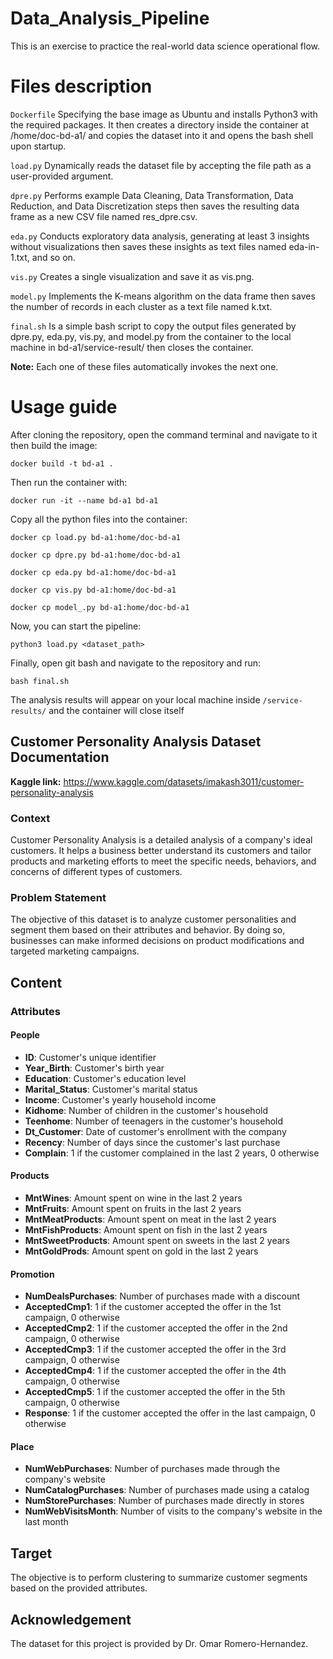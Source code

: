 # Data_Analysis_Pipeline

This is an exercise to practice the real-world data science operational flow.

# Files description
`Dockerfile` Specifying the base image as Ubuntu and installs Python3 with the required packages. It then creates a directory inside the container at /home/doc-bd-a1/ and copies the dataset into it and opens the bash shell upon startup.

`load.py` Dynamically reads the dataset file by accepting the file path as a user-provided argument.

`dpre.py` Performs example Data Cleaning, Data Transformation, Data Reduction, and Data Discretization steps then saves the resulting data frame as a new CSV file named res_dpre.csv. 

`eda.py` Conducts exploratory data analysis, generating at least 3 insights without visualizations then saves these insights as text files named eda-in-1.txt, and so on.

`vis.py` Creates a single visualization and save it as vis.png.

`model.py` Implements the K-means algorithm on the data frame then saves the number of records in each cluster as a text file named k.txt.

`final.sh` Is a simple bash script to copy the output files generated by dpre.py, eda.py, vis.py, and model.py from the container to the local machine in bd-a1/service-result/ then closes the container.

**Note:** Each one of these files automatically invokes the next one.

# Usage guide
After cloning the repository, open the command terminal and navigate to it then build the image:

`docker build -t bd-a1 .`

Then run the container with:

`docker run -it --name bd-a1 bd-a1`

Copy all the python files into the container:

```
docker cp load.py bd-a1:home/doc-bd-a1

docker cp dpre.py bd-a1:home/doc-bd-a1

docker cp eda.py bd-a1:home/doc-bd-a1

docker cp vis.py bd-a1:home/doc-bd-a1

docker cp model_.py bd-a1:home/doc-bd-a1
```

Now, you can start the pipeline:

`python3 load.py <dataset_path>`

Finally, open git bash and navigate to the repository and run:

`bash final.sh`

The analysis results will appear on your local machine inside `/service-results/` and the container will close itself

## Customer Personality Analysis Dataset Documentation
**Kaggle link:** https://www.kaggle.com/datasets/imakash3011/customer-personality-analysis
### Context
Customer Personality Analysis is a detailed analysis of a company's ideal customers. It helps a business better understand its customers and tailor products and marketing efforts to meet the specific needs, behaviors, and concerns of different types of customers.

### Problem Statement
The objective of this dataset is to analyze customer personalities and segment them based on their attributes and behavior. By doing so, businesses can make informed decisions on product modifications and targeted marketing campaigns.

## Content
### Attributes
#### People
- **ID**: Customer's unique identifier
- **Year_Birth**: Customer's birth year
- **Education**: Customer's education level
- **Marital_Status**: Customer's marital status
- **Income**: Customer's yearly household income
- **Kidhome**: Number of children in the customer's household
- **Teenhome**: Number of teenagers in the customer's household
- **Dt_Customer**: Date of customer's enrollment with the company
- **Recency**: Number of days since the customer's last purchase
- **Complain**: 1 if the customer complained in the last 2 years, 0 otherwise

#### Products
- **MntWines**: Amount spent on wine in the last 2 years
- **MntFruits**: Amount spent on fruits in the last 2 years
- **MntMeatProducts**: Amount spent on meat in the last 2 years
- **MntFishProducts**: Amount spent on fish in the last 2 years
- **MntSweetProducts**: Amount spent on sweets in the last 2 years
- **MntGoldProds**: Amount spent on gold in the last 2 years

#### Promotion
- **NumDealsPurchases**: Number of purchases made with a discount
- **AcceptedCmp1**: 1 if the customer accepted the offer in the 1st campaign, 0 otherwise
- **AcceptedCmp2**: 1 if the customer accepted the offer in the 2nd campaign, 0 otherwise
- **AcceptedCmp3**: 1 if the customer accepted the offer in the 3rd campaign, 0 otherwise
- **AcceptedCmp4**: 1 if the customer accepted the offer in the 4th campaign, 0 otherwise
- **AcceptedCmp5**: 1 if the customer accepted the offer in the 5th campaign, 0 otherwise
- **Response**: 1 if the customer accepted the offer in the last campaign, 0 otherwise

#### Place
- **NumWebPurchases**: Number of purchases made through the company's website
- **NumCatalogPurchases**: Number of purchases made using a catalog
- **NumStorePurchases**: Number of purchases made directly in stores
- **NumWebVisitsMonth**: Number of visits to the company's website in the last month

## Target
The objective is to perform clustering to summarize customer segments based on the provided attributes.

## Acknowledgement
The dataset for this project is provided by Dr. Omar Romero-Hernandez.

